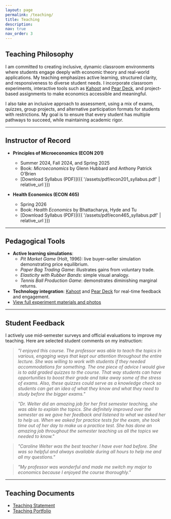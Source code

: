 ```yaml
---
layout: page
permalink: /teaching/
title: Teaching
description: 
nav: true
nav_order: 3
---
```



## Teaching Philosophy
I am committed to creating inclusive, dynamic classroom environments where students engage deeply with economic theory and real-world applications. My teaching emphasizes active learning, structured clarity, and responsiveness to diverse student needs. I incorporate classroom experiments, interactive tools such as [Kahoot](https://kahoot.com/) and [Pear Deck](https://www.peardeck.com/), and project-based assignments to make economics accessible and meaningful.  

I also take an inclusive approach to assessment, using a mix of exams, quizzes, group projects, and alternative participation formats for students with restrictions. My goal is to ensure that every student has multiple pathways to succeed, while maintaining academic rigor.

---

## Instructor of Record
- **Principles of Microeconomics (ECON 201)**  
  - Summer 2024, Fall 2024, and Spring 2025  
  - Book: *Microeconomics* by Glenn Hubbard and Anthony Patrick O’Brien  
  - [Download Syllabus (PDF)]({{ '/assets/pdf/econ201_syllabus.pdf' | relative_url }})


- **Health Economics (ECON 465)** 
  - Spring 2026
  - Book: *Health Economics* by Bhattacharya, Hyde and Tu
  - [Download Syllabus (PDF)]({{ '/assets/pdf/econ465_syllabus.pdf' | relative_url }})

---

## Pedagogical Tools
- **Active learning simulations**:  
  - *Pit Market Game* (Holt, 1996): live buyer–seller simulation demonstrating price equilibrium.  
  - *Paper Bag Trading Game*: illustrates gains from voluntary trade.  
  - *Elasticity with Rubber Bands*: simple visual analogy.  
  - *Tennis Ball Production Game*: demonstrates diminishing marginal returns.  
- **Technology integration**: [Kahoot](https://kahoot.com/) and [Pear Deck](https://www.peardeck.com/) for real-time feedback and engagement.   
- [View full experiment materials and photos](https://drive.google.com/drive/folders/1IAUTKBI5-GYL1x71Y5WHy6HvNOAX52k3?usp=drive_link)


---

## Student Feedback
I actively use mid-semester surveys and official evaluations to improve my teaching. Here are selected student comments on my instruction:

> *"I enjoyed this course. The professor was able to teach the topics in various, engaging ways that kept our attention throughout the entire lecture. She was willing to work with students if they needed accommodations for something. The one piece of advice I would give is to add graded quizzes to the course. That way students can have opportunities to boost their grade and take away some of
the stress of exams. Also, these quizzes could serve as a knowledge check so students can get an idea of what they know and what they need to study before the bigger exams."*

> *"Dr. Welter did an amazing job for her first semester teaching, she was able to explain the topics. She definitely improved over the semester as we gave her feedback and listened to what we asked her to help us. When we asked for practice tests for the exam, she took time out of her day to make us a practice test. She has done an amazing job throughout the semester teaching us all the topics we needed to know."*

> *"Caroline Welter was the best teacher I have ever had before. She was so helpful and always available during all hours to help me and all my questions."*

> *"My professor was wonderful and made me switch my major to economics because I enjoyed the course thoroughly."*

---

## Teaching Documents
<ul class="doc-links">
  <li>
    <a class="doc-link"
       href="{{ '/assets/pdf/Teaching_Statement.pdf' | relative_url }}"
       download="Caroline_Welter_Teaching_Statement.pdf">
      <span>Teaching Statement</span>
      <i class="fas fa-file-pdf"></i>
    </a>
  </li>
  <li>
    <a class="doc-link"
       href="{{ '/assets/pdf/Teaching_Portfolio.pdf' | relative_url }}"
       download="Caroline_Welter_Teaching_Portfolio.pdf">
      <span>Teaching Portfolio</span>
      <i class="fas fa-file-pdf"></i>
    </a>
  </li>
</ul>


